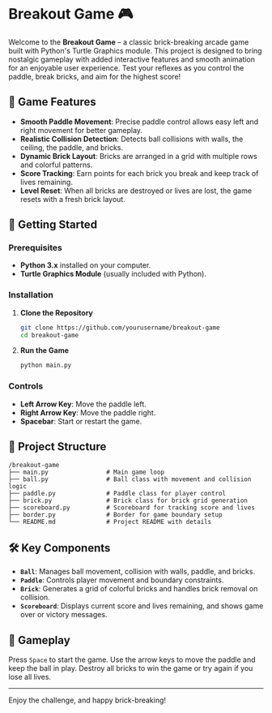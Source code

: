 # Breakout Game 🎮

Welcome to the **Breakout Game** – a classic brick-breaking arcade game built with Python's Turtle Graphics module. This project is designed to bring nostalgic gameplay with added interactive features and smooth animation for an enjoyable user experience. Test your reflexes as you control the paddle, break bricks, and aim for the highest score!

## 🎲 Game Features

- **Smooth Paddle Movement**: Precise paddle control allows easy left and right movement for better gameplay.
- **Realistic Collision Detection**: Detects ball collisions with walls, the ceiling, the paddle, and bricks.
- **Dynamic Brick Layout**: Bricks are arranged in a grid with multiple rows and colorful patterns.
- **Score Tracking**: Earn points for each brick you break and keep track of lives remaining.
- **Level Reset**: When all bricks are destroyed or lives are lost, the game resets with a fresh brick layout.

## 🚀 Getting Started

### Prerequisites

- **Python 3.x** installed on your computer.
- **Turtle Graphics Module** (usually included with Python).

### Installation

1. **Clone the Repository**
   ```bash
   git clone https://github.com/yourusername/breakout-game
   cd breakout-game
   ```

2. **Run the Game**
   ```bash
   python main.py
   ```

### Controls

- **Left Arrow Key**: Move the paddle left.
- **Right Arrow Key**: Move the paddle right.
- **Spacebar**: Start or restart the game.

## 📂 Project Structure

```
/breakout-game
├── main.py                # Main game loop
├── ball.py                # Ball class with movement and collision logic
├── paddle.py              # Paddle class for player control
├── brick.py               # Brick class for brick grid generation
├── scoreboard.py          # Scoreboard for tracking score and lives
├── border.py              # Border for game boundary setup
└── README.md              # Project README with details
```

## 🛠️ Key Components

- **`Ball`**: Manages ball movement, collision with walls, paddle, and bricks.
- **`Paddle`**: Controls player movement and boundary constraints.
- **`Brick`**: Generates a grid of colorful bricks and handles brick removal on collision.
- **`Scoreboard`**: Displays current score and lives remaining, and shows game over or victory messages.

## 🎉 Gameplay

Press `Space` to start the game. Use the arrow keys to move the paddle and keep the ball in play. Destroy all bricks to win the game or try again if you lose all lives.

---

Enjoy the challenge, and happy brick-breaking!
